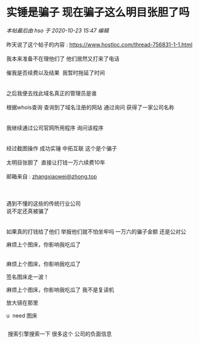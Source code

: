 # 实锤是骗子 现在骗子这么明目张胆了吗


<i class="pstatus"> 本帖最后由 hso 于 2020-10-23 15:47 编辑 </i><br />
<br />
昨天说了这个帖子的内容 : https://www.hostloc.com/thread-756831-1-1.html<br />
<br />
我本来准备不在理他们了 他们居然又打来了电话 <br />
<br />
催我是否续费以及结果&nbsp;&nbsp;我暂时拖延了时间<br />
<br />
<br />
之后我便去找此域名真正的管理员是谁<br />
<br />
根据whois查询 查询到了域名注册的网站 通过询问 获得了一家公司名称<br />
<br />
<img id="aimg_o61gF" onclick="zoom(this, this.src, 0, 0, 0)" class="zoom" src="https://s1.ax1x.com/2020/10/23/BA0xxS.png" onmouseover="img_onmouseoverfunc(this)" onload="thumbImg(this)" border="0" alt="" /><br />
<br />
我继续通过公司官网所用程序 询问该程序<br />
<br />
<img id="aimg_Yr970" onclick="zoom(this, this.src, 0, 0, 0)" class="zoom" src="https://s1.ax1x.com/2020/10/23/BA0v28.png" onmouseover="img_onmouseoverfunc(this)" onload="thumbImg(this)" border="0" alt="" /><br />
<img id="aimg_F1lih" onclick="zoom(this, this.src, 0, 0, 0)" class="zoom" src="https://s1.ax1x.com/2020/10/23/BA0j8f.png" onmouseover="img_onmouseoverfunc(this)" onload="thumbImg(this)" border="0" alt="" /><br />
<br />
经过截图操作 成功实锤 中拓互联 这个是个骗子<br />
<br />
太明目张胆了&nbsp;&nbsp;直接让打钱一万六续费10年<br />
<br />
邮箱来自 : <a href="mailto:zhangxiaowei@zhong.top">zhangxiaowei@zhong.top</a><br />
<br />
<img id="aimg_wqUDT" onclick="zoom(this, this.src, 0, 0, 0)" class="zoom" src="https://s1.ax1x.com/2020/10/23/BADfXD.png" onmouseover="img_onmouseoverfunc(this)" onload="thumbImg(this)" border="0" alt="" /><br />
<br />
<img id="aimg_ZeOXQ" onclick="zoom(this, this.src, 0, 0, 0)" class="zoom" src="https://s1.ax1x.com/2020/10/23/BArwCt.png" onmouseover="img_onmouseoverfunc(this)" onload="thumbImg(this)" border="0" alt="" /><br />
<br />
遇到不懂的这些的传统行业公司<br />
说不定还真被骗了<br />
<br />
<br />
如果真的打钱给了他们 举报他们就不怕坐牢吗 一万六的骗子金额 还是公对公

麻烦上个图床，你影响我吃瓜了

<br />
麻烦上个图床，你影响我吃瓜了

签名图床走一波！

麻烦上个图床，你影响我吃瓜了 我不是复读机

放大镜在那里

u&nbsp;&nbsp;need 图床

<img id="aimg_ZO24e" onclick="zoom(this, this.src, 0, 0, 0)" class="zoom" src="https://mjjzp.cf/2020/10/23/66456553d2c75.png" onmouseover="img_onmouseoverfunc(this)" onload="thumbImg(this)" border="0" alt="" />

<img src="static/image/smiley/default/lol.gif" smilieid="12" border="0" alt="" /><img src="static/image/smiley/default/lol.gif" smilieid="12" border="0" alt="" /> 搜索引擎搜索一下 很多这个 公司的负面信息
